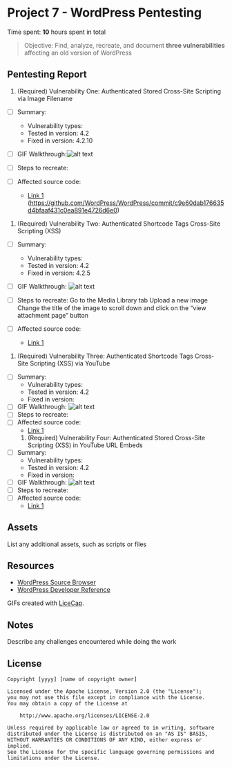# Project 7 - WordPress Pentesting

Time spent: **10** hours spent in total

> Objective: Find, analyze, recreate, and document **three vulnerabilities** affecting an old version of WordPress

## Pentesting Report

1. (Required) Vulnerability One: Authenticated Stored Cross-Site Scripting via Image Filename
  - [ ] Summary: 
    - Vulnerability types:
    - Tested in version: 4.2
    - Fixed in version: 4.2.10
  - [ ] GIF Walkthrough:![alt text](https://github.com/Sudeepti-S/Week7CodePath/blob/master/XXS1.gif)
  - [ ] Steps to recreate: 
  
  - [ ] Affected source code:
    - [Link 1](https://core.trac.wordpress.org/browser/tags/version/src/source_file.php)
    (https://github.com/WordPress/WordPress/commit/c9e60dab176635d4bfaaf431c0ea891e4726d6e0)
1. (Required) Vulnerability Two: Authenticated Shortcode Tags Cross-Site Scripting (XSS) 
  - [ ] Summary: 
    - Vulnerability types: 
    - Tested in version: 4.2
    - Fixed in version: 4.2.5
  - [ ] GIF Walkthrough: ![alt text](https://github.com/Sudeepti-S/Week7CodePath/blob/master/Vulnerability2.gif)
  - [ ] Steps to recreate: 
Go to the Media Library tab 
Upload a new image 
Change the title of the image to <script>alert('XSS!')</script>
scroll down and click on the “view attachment page” button 

  - [ ] Affected source code:
    - [Link 1](https://core.trac.wordpress.org/browser/tags/version/src/source_file.php)
1. (Required) Vulnerability Three: Authenticated Shortcode Tags Cross-Site Scripting (XSS) via YouTube
  - [ ] Summary: 
    - Vulnerability types:
    - Tested in version: 4.2
    - Fixed in version: 
  - [ ] GIF Walkthrough: ![alt text](https://github.com/Sudeepti-S/Week7CodePath/blob/master/Vulnerability3.gif) 
  - [ ] Steps to recreate: 
  - [ ] Affected source code:
    - [Link 1](https://core.trac.wordpress.org/browser/tags/version/src/source_file.php)
    1. (Required) Vulnerability Four: Authenticated Stored Cross-Site Scripting (XSS) in YouTube URL Embeds
  - [ ] Summary: 
    - Vulnerability types:
    - Tested in version: 4.2
    - Fixed in version: 
  - [ ] GIF Walkthrough: ![alt text](https://github.com/Sudeepti-S/Week7CodePath/blob/master/Vulnerability4.gif) 
  - [ ] Steps to recreate: 
  - [ ] Affected source code:
    - [Link 1](https://core.trac.wordpress.org/browser/tags/version/src/source_file.php)
## Assets

List any additional assets, such as scripts or files

## Resources

- [WordPress Source Browser](https://core.trac.wordpress.org/browser/)
- [WordPress Developer Reference](https://developer.wordpress.org/reference/)

GIFs created with [LiceCap](http://www.cockos.com/licecap/).

## Notes

Describe any challenges encountered while doing the work

## License

    Copyright [yyyy] [name of copyright owner]

    Licensed under the Apache License, Version 2.0 (the "License");
    you may not use this file except in compliance with the License.
    You may obtain a copy of the License at

        http://www.apache.org/licenses/LICENSE-2.0

    Unless required by applicable law or agreed to in writing, software
    distributed under the License is distributed on an "AS IS" BASIS,
    WITHOUT WARRANTIES OR CONDITIONS OF ANY KIND, either express or implied.
    See the License for the specific language governing permissions and
    limitations under the License.
